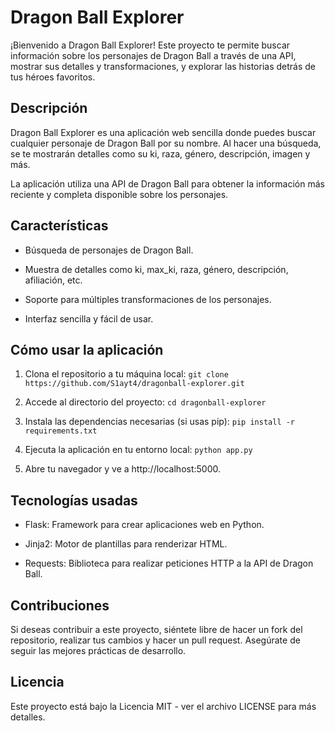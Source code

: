 # Dragon Ball Explorer
¡Bienvenido a Dragon Ball Explorer! Este proyecto te permite buscar información sobre los personajes de Dragon Ball a través de una API, mostrar sus detalles y transformaciones, y explorar las historias detrás de tus héroes favoritos.

## Descripción
Dragon Ball Explorer es una aplicación web sencilla donde puedes buscar cualquier personaje de Dragon Ball por su nombre. Al hacer una búsqueda, se te mostrarán detalles como su ki, raza, género, descripción, imagen y más.

La aplicación utiliza una API de Dragon Ball para obtener la información más reciente y completa disponible sobre los personajes.

## Características
- Búsqueda de personajes de Dragon Ball.

- Muestra de detalles como ki, max_ki, raza, género, descripción, afiliación, etc.

- Soporte para múltiples transformaciones de los personajes.

- Interfaz sencilla y fácil de usar.

## Cómo usar la aplicación
1. Clona el repositorio a tu máquina local:
```git clone https://github.com/S1ayt4/dragonball-explorer.git```

2. Accede al directorio del proyecto:
`cd dragonball-explorer`

3. Instala las dependencias necesarias (si usas pip):
`pip install -r requirements.txt`

4. Ejecuta la aplicación en tu entorno local:
`python app.py`

5. Abre tu navegador y ve a http://localhost:5000.

## Tecnologías usadas
- Flask: Framework para crear aplicaciones web en Python.

- Jinja2: Motor de plantillas para renderizar HTML.

- Requests: Biblioteca para realizar peticiones HTTP a la API de Dragon Ball.

## Contribuciones
Si deseas contribuir a este proyecto, siéntete libre de hacer un fork del repositorio, realizar tus cambios y hacer un pull request. Asegúrate de seguir las mejores prácticas de desarrollo.

## Licencia
Este proyecto está bajo la Licencia MIT - ver el archivo LICENSE para más detalles.
